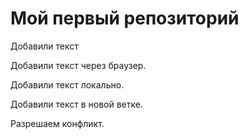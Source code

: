# Мой первый репозиторий

Добавили текст

Добавили текст через браузер.

Добавили текст локально.

Добавили текст в новой ветке.

Разрешаем конфликт.
